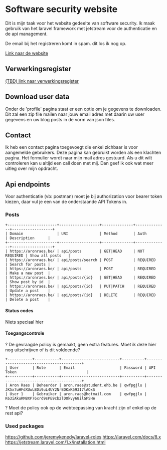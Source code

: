 # Software security website

Dit is mijn taak voor het website gedeelte van software security. 
Ik maak gebruik van het laravel framework met jetstream voor de authenticatie en
de api management.

De email bij het registreren komt in spam. dit los ik nog op.

[Link naar de website](https://aronraes.be)

## Verwerkingsregister
[(TBD) link naar verwerkingsregister]()

## Download user data
Onder de 'profile' pagina staat er een optie om je gegevens te downloaden. Dit
zal een zip file mailen naar jouw email adres met daarin uw user gegevens en uw
blog posts in de vorm van json files.

## Contact
Ik heb een contact pagina toegevoegt die enkel zichbaar is voor aangemelde
gebruikers. Deze pagina kan gebruikt worden als een klachten pagina. Het
formulier wordt naar mijn mail adres gestuurd. Als u dit wilt controleren kan u
altijd een call doen met mij. Dan geef ik ook wat meer uitleg over mijn opdracht.
 
## Api endpoints

Voor authenticatie (vb: postman) moet je bij authorization voor bearer token
kiezen, daar vul je een van de onderstaande API Tokens in.

###  Posts
```
+----------------------+------------------+--------------+--------------+------------------+
| Domain               | URI              | Method       | Auth         | Description 	   |
+----------------------+------------------+--------------+--------------+------------------+
| https://aronraes.be/ | api/posts        | GET|HEAD     | NOT REQUIRED | Show all posts   |
| https://aronraes.be/ | api/posts/search | POST         | REQUIRED     | Search for posts |
| https://aronraes.be/ | api/posts        | POST         | REQUIRED     | Make a new post  |
| https://aronraes.be/ | api/posts/{id}   | GET|HEAD     | REQUIRED     | Show post by id  |
| https://aronraes.be/ | api/posts/{id}   | PUT|PATCH    | REQUIRED     | Update a post    |
| https://aronraes.be/ | api/posts/{id}   | DELETE       | REQUIRED     | Delete a post    |
```
####  Status codes
Niets speciaal hier

####  Toegangscontrole
? De gevraagde policy is gemaakt, geen extra features. Moet ik deze hier nog uitschrijven of is dit voldoende?
```
+-----------+-----------+--------------------------+----------+-----------------------------------------+
| User      | Role      | Email                    | Password | API Token                               |
+-----------+-----------+--------------------------+----------+-----------------------------------------+
| Aron Raes | Beheerder | aron.raes@student.ehb.be | qwfpgjlu | JK5x7uHFdXUwLBDi9uL4UY2NrBOKxK593I7lAOxS
| User 1    | Gebruiker | aron.raes@hotmail.com    | qwfpgjlu | K63iAkuRM8XP76xrd9sPE9cb2lDOkvy68ilGPSHe
```

? Moet de policy ook op de webtoepassing van kracht zijn of enkel op de rest api?


###  Used packages 
https://github.com/jeremykenedy/laravel-roles
https://laravel.com/docs/8.x
https://jetstream.laravel.com/1.x/installation.html
